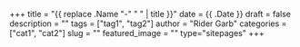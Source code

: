 +++
title = "{{ replace .Name "-" " " | title }}"
date = {{ .Date }}
draft = false
description = ""
tags = ["tag1", "tag2"]
author = "Rider Garb"
categories = ["cat1", "cat2"]
slug = ""
featured_image = ""
type="sitepages" 
+++
